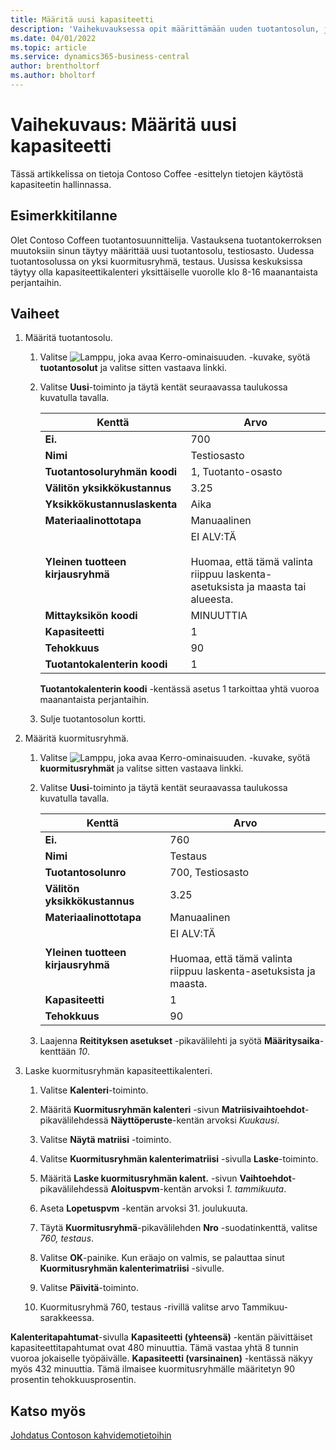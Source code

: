 ```yaml
---
title: Määritä uusi kapasiteetti
description: 'Vaihekuvauksessa opit määrittämään uuden tuotantosolun, jossa on kapasiteettikalenteri yksittäistä vuoroa varten Business Centralissa.'
ms.date: 04/01/2022
ms.topic: article
ms.service: dynamics365-business-central
author: brentholtorf
ms.author: bholtorf
---
```


# Vaihekuvaus: Määritä uusi kapasiteetti

Tässä artikkelissa on tietoja Contoso Coffee -esittelyn tietojen käytöstä kapasiteetin hallinnassa.  

## Esimerkkitilanne

Olet Contoso Coffeen tuotantosuunnittelija. Vastauksena tuotantokerroksen muutoksiin sinun täytyy määrittää uusi tuotantosolu, testiosasto. Uudessa tuotantosolussa on yksi kuormitusryhmä, testaus. Uusissa keskuksissa täytyy olla kapasiteettikalenteri yksittäiselle vuorolle klo 8-16 maanantaista perjantaihin.  

## Vaiheet

1. Määritä tuotantosolu.

    1. Valitse ![Lamppu, joka avaa Kerro-ominaisuuden.](../../media/ui-search/search_small.png "Kerro, mitä haluat tehdä") -kuvake, syötä **tuotantosolut** ja valitse sitten vastaava linkki.  

    2. Valitse **Uusi**-toiminto ja täytä kentät seuraavassa taulukossa kuvatulla tavalla.  

        |Kenttä  |Arvo  |
        |---------|---------|
        |**Ei.** |700|
        |**Nimi** |Testiosasto|
        |**Tuotantosoluryhmän koodi** |1, Tuotanto-osasto|
        |**Välitön yksikkökustannus**|3.25|
        |**Yksikkökustannuslaskenta**|Aika|
        |**Materiaalinottotapa**|Manuaalinen|
        |**Yleinen tuotteen kirjausryhmä**|EI ALV:TÄ</br></br>Huomaa, että tämä valinta riippuu laskenta-asetuksista ja maasta tai alueesta.|
        |**Mittayksikön koodi** |MINUUTTIA|
        |**Kapasiteetti** |1|
        |**Tehokkuus** |90|
        |**Tuotantokalenterin koodi** |1|

        **Tuotantokalenterin koodi** -kentässä asetus 1 tarkoittaa yhtä vuoroa maanantaista perjantaihin.

    3. Sulje tuotantosolun kortti.

2. Määritä kuormitusryhmä.

    1. Valitse ![Lamppu, joka avaa Kerro-ominaisuuden.](../../media/ui-search/search_small.png "Kerro, mitä haluat tehdä") -kuvake, syötä **kuormitusryhmät** ja valitse sitten vastaava linkki.  

    2. Valitse **Uusi**-toiminto ja täytä kentät seuraavassa taulukossa kuvatulla tavalla.  

        |Kenttä  |Arvo  |
        |---------|---------|
        |**Ei.** |760|
        |**Nimi** |Testaus|
        |**Tuotantosolunro** |700, Testiosasto|
        |**Välitön yksikkökustannus**|3.25|
        |**Materiaalinottotapa**|Manuaalinen|
        |**Yleinen tuotteen kirjausryhmä**|EI ALV:TÄ</br></br>Huomaa, että tämä valinta riippuu laskenta-asetuksista ja maasta.|
        |**Kapasiteetti** |1|
        |**Tehokkuus** |90|
    3. Laajenna **Reitityksen asetukset** -pikavälilehti ja syötä **Määritysaika**-kenttään *10*.  

3. Laske kuormitusryhmän kapasiteettikalenteri.  

    1. Valitse **Kalenteri**-toiminto.  

    2. Määritä **Kuormitusryhmän kalenteri** -sivun **Matriisivaihtoehdot**-pikavälilehdessä **Näyttöperuste**-kentän arvoksi *Kuukausi*.  

    3. Valitse **Näytä matriisi** -toiminto.  

    4. Valitse **Kuormitusryhmän kalenterimatriisi** -sivulla **Laske**-toiminto.  

    5. Määritä **Laske kuormitusryhmän kalent.** -sivun **Vaihtoehdot**-pikavälilehdessä **Aloituspvm**-kentän arvoksi *1. tammikuuta*.  

    6. Aseta **Lopetuspvm** -kentän arvoksi 31. joulukuuta.  

    7. Täytä **Kuormitusryhmä**-pikavälilehden **Nro** -suodatinkenttä, valitse *760, testaus*.  

    8. Valitse **OK**-painike. Kun eräajo on valmis, se palauttaa sinut **Kuormitusryhmän kalenterimatriisi** -sivulle.  

    9. Valitse **Päivitä**-toiminto.  

    10. Kuormitusryhmä 760, testaus -rivillä valitse arvo Tammikuu-sarakkeessa.  

**Kalenteritapahtumat**-sivulla **Kapasiteetti (yhteensä)** -kentän päivittäiset kapasiteettitapahtumat ovat 480 minuuttia. Tämä vastaa yhtä 8 tunnin vuoroa jokaiselle työpäivälle. **Kapasiteetti (varsinainen)** -kentässä näkyy myös 432 minuuttia. Tämä ilmaisee kuormitusryhmälle määritetyn 90 prosentin tehokkuusprosentin.  

## Katso myös

[Johdatus Contoson kahvidemotietoihin](../contoso-coffee-intro.md)  
